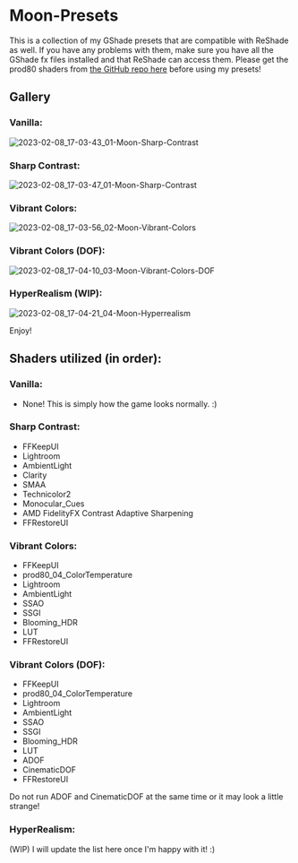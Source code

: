# Moon-Presets

This is a collection of my GShade presets that are compatible with ReShade as well. If you have any problems with them, make sure you have all the GShade fx files installed and that ReShade can access them. Please get the prod80 shaders from [the GitHub repo here](https://github.com/prod80/prod80-ReShade-Repository/tree/master/Shaders) before using my presets!

## Gallery
### Vanilla:
![2023-02-08_17-03-43_01-Moon-Sharp-Contrast](https://user-images.githubusercontent.com/6344355/217671692-14a8073c-c87a-475a-a096-7b2bccb0dce9.png)

### Sharp Contrast:
![2023-02-08_17-03-47_01-Moon-Sharp-Contrast](https://user-images.githubusercontent.com/6344355/217671715-2f689683-f2ca-455b-bf05-a39acd111c83.png)

### Vibrant Colors:
![2023-02-08_17-03-56_02-Moon-Vibrant-Colors](https://user-images.githubusercontent.com/6344355/217671726-6b05aff2-38ad-4745-bcfc-bc86dc33dd40.png)

### Vibrant Colors (DOF):
![2023-02-08_17-04-10_03-Moon-Vibrant-Colors-DOF](https://user-images.githubusercontent.com/6344355/217671744-c7887d63-6c9d-4587-a281-9d5171e85a85.png)

### HyperRealism (WIP):
![2023-02-08_17-04-21_04-Moon-Hyperrealism](https://user-images.githubusercontent.com/6344355/217671757-9a1482c9-dffc-4315-ae8b-bf8e1238e652.png)

Enjoy!

## Shaders utilized (in order):

### Vanilla:
* None! This is simply how the game looks normally. :)

### Sharp Contrast:
* FFKeepUI
* Lightroom
* AmbientLight
* Clarity
* SMAA
* Technicolor2
* Monocular_Cues
* AMD FidelityFX Contrast Adaptive Sharpening
* FFRestoreUI

### Vibrant Colors:
* FFKeepUI
* prod80_04_ColorTemperature
* Lightroom
* AmbientLight
* SSAO
* SSGI
* Blooming_HDR
* LUT
* FFRestoreUI

### Vibrant Colors (DOF):
* FFKeepUI
* prod80_04_ColorTemperature
* Lightroom
* AmbientLight
* SSAO
* SSGI
* Blooming_HDR
* LUT
* ADOF
* CinematicDOF
* FFRestoreUI

Do not run ADOF and CinematicDOF at the same time or it may look a little strange!

### HyperRealism:
(WIP) I will update the list here once I'm happy with it! :)
